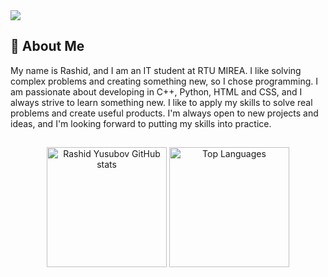 <img src="https://github.com/user-attachments/assets/58b5bcd8-04a5-4590-b999-5684837694d4"/>
<h2>🚀 About Me</h2> 
<a>My name is Rashid, and I am an IT student at RTU MIREA. I like solving complex problems and creating something new, so I chose programming. I am passionate about developing in C++, Python, HTML and CSS, and I always strive to learn something new. I like to apply my skills to solve real problems and create useful products. I'm always open to new projects and ideas, and I'm looking forward to putting my skills into practice.</a>

<h2></h2> 
<div align="center">
  <img src="https://github-readme-stats.vercel.app/api?username=rashidiusubov&show_icons=true" alt="Rashid Yusubov GitHub stats" height="192px">
  <a href="https://github.com/rashidiusubov/github-readme-stats">
    <img src="https://github-readme-stats.vercel.app/api/top-langs/?username=rashidiusubov&show_icons=true&layout=compact" alt="Top Languages" height="192px">
  </a>
</div>
